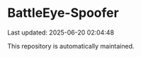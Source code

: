 # BattleEye-Spoofer

Last updated: 2025-06-20 02:04:48

This repository is automatically maintained.
